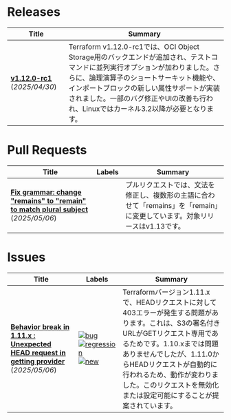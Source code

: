 # Releases

| Title | Summary |
| --- | --- |
| **[v1.12.0-rc1](https://github.com/hashicorp/terraform/releases/tag/v1.12.0-rc1)** (_2025/04/30_) | Terraform v1.12.0-rc1では、OCI Object Storage用のバックエンドが追加され、テストコマンドに並列実行オプションが加わりました。さらに、論理演算子のショートサーキット機能や、インポートブロックの新しい属性サポートが実装されました。一部のバグ修正やUIの改善も行われ、Linuxではカーネル3.2以降が必要となります。 |

# Pull Requests

| Title | Labels | Summary |
| --- | --- | --- |
| **[Fix grammar: change "remains" to "remain" to match plural subject](https://github.com/hashicorp/terraform/pull/36988)** (_2025/05/06_) |  | プルリクエストでは、文法を修正し、複数形の主語に合わせて「remains」を「remain」に変更しています。対象リリースはv1.13です。 |

# Issues

| Title | Labels | Summary |
| --- | --- | --- |
| **[Behavior break in 1.11.x : Unexpected HEAD request in getting provider](https://github.com/hashicorp/terraform/issues/36987)** (_2025/05/06_) | [![bug](https://img.shields.io/badge/-bug-f7c6c7)](https://github.com/hashicorp/terraform/labels/bug) [![regression](https://img.shields.io/badge/-regression-e11d21)](https://github.com/hashicorp/terraform/labels/regression) [![new](https://img.shields.io/badge/-new-c2e0c6)](https://github.com/hashicorp/terraform/labels/new) | Terraformバージョン1.11.xで、HEADリクエストに対して403エラーが発生する問題があります。これは、S3の署名付きURLがGETリクエスト専用であるためです。1.10.xまでは問題ありませんでしたが、1.11.0からHEADリクエストが自動的に行われるため、動作が変わりました。このリクエストを無効化または設定可能にすることが提案されています。 |

